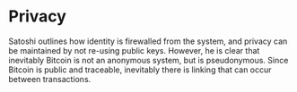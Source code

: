 # Privacy

Satoshi outlines how identity is firewalled from the system, and privacy can be maintained by not re-using public keys. However, he is clear that inevitably Bitcoin is not an anonymous system, but is pseudonymous. Since Bitcoin is public and traceable, inevitably there is linking that can occur between transactions.
